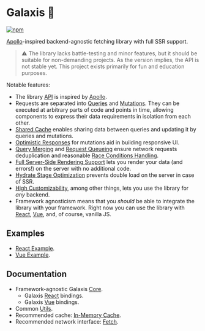 # Galaxis 🌌

[![npm](https://img.shields.io/npm/v/@galaxis/core)](https://www.npmjs.com/package/@galaxis/core)

[Apollo](https://www.apollographql.com)-inspired backend-agnostic fetching library with full SSR support.

> ⚠ The library lacks battle-testing and minor features, but it should be suitable for non-demanding projects. As the version implies, the API is not stable yet. This project exists primarily for fun and education purposes.

Notable features:

-   The library [API](packages/core#public-api) is inspired by [Apollo](https://www.apollographql.com/).
-   Requests are separated into [Queries](packages/core#queries) and [Mutations](packages/core#mutations). They can be executed at arbitrary parts of code and points in time, allowing components to express their data requirements in isolation from each other.
-   [Shared Cache](packages/core#shared-cache) enables sharing data between queries and updating it by queries and mutations.
-   [Optimistic Responses](packages/core#optimistic-responses) for mutations aid in building responsive UI.
-   [Query Merging](packages/core#query-merging) and [Request Queueing](packages/core#request-queueing) ensure network requests deduplication and reasonable [Race Conditions Handling](packages/core#race-conditions-handling).
-   [Full Server-Side Rendering Support](packages/core#full-server-side-rendering-support) lets you render your data (and errors!) on the server with no additional code.
-   [Hydrate Stage Optimization](packages/core#hydrate-stage-optimization) prevents double load on the server in case of SSR.
-   [High Customizability](packages/core#high-customizability), among other things, lets you use the library for _any_ backend.
-   Framework agnosticism means that you _should_ be able to integrate the library with your framework. Right now you can use the library with [React](packages/react), [Vue](packages/vue), and, of course, vanilla JS.

## Examples

-   [React Example](packages/react-example#galaxis-react-example).
-   [Vue Example](packages/vue-example#galaxis-vue-example).

## Documentation

-   Framework-agnostic Galaxis [Core](packages/core#galaxis-core).
    -   Galaxis [React](packages/react#galaxis-react) bindings.
    -   Galaxis [Vue](packages/vue#galaxis-vue) bindings.
-   Common [Utils](packages/utils#galaxis-utils).
-   Recommended cache: [In-Memory Cache](packages/in-memory-cache#galaxis-in-memory-cache).
-   Recommended network interface: [Fetch](packages/fetch#galaxis-fetch).
